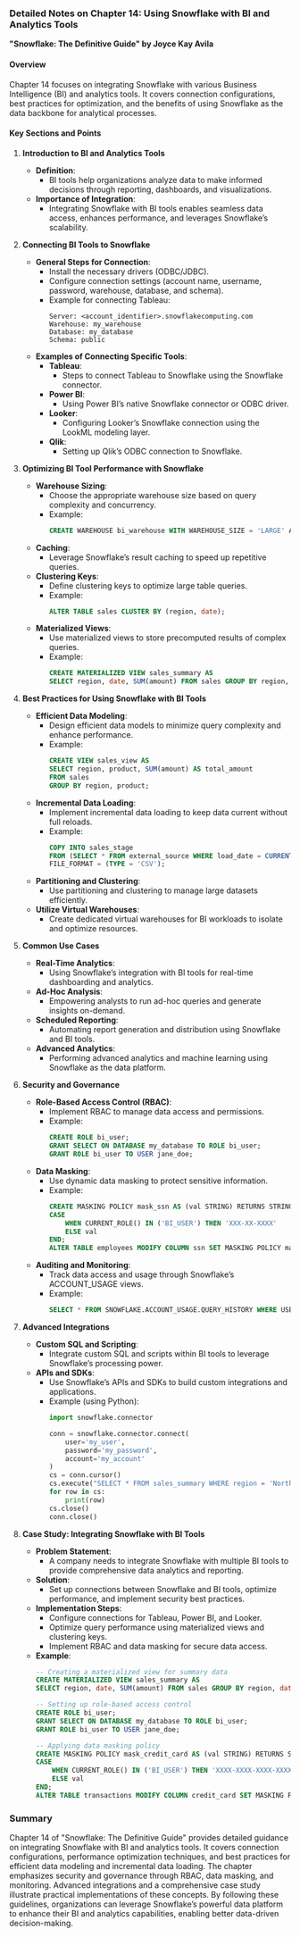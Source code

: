 ### Detailed Notes on Chapter 14: Using Snowflake with BI and Analytics Tools
**"Snowflake: The Definitive Guide" by Joyce Kay Avila**

#### **Overview**
Chapter 14 focuses on integrating Snowflake with various Business Intelligence (BI) and analytics tools. It covers connection configurations, best practices for optimization, and the benefits of using Snowflake as the data backbone for analytical processes.

#### **Key Sections and Points**

1. **Introduction to BI and Analytics Tools**
   - **Definition**:
     - BI tools help organizations analyze data to make informed decisions through reporting, dashboards, and visualizations.
   - **Importance of Integration**:
     - Integrating Snowflake with BI tools enables seamless data access, enhances performance, and leverages Snowflake’s scalability.

2. **Connecting BI Tools to Snowflake**
   - **General Steps for Connection**:
     - Install the necessary drivers (ODBC/JDBC).
     - Configure connection settings (account name, username, password, warehouse, database, and schema).
     - Example for connecting Tableau:
       ```text
       Server: <account_identifier>.snowflakecomputing.com
       Warehouse: my_warehouse
       Database: my_database
       Schema: public
       ```
   - **Examples of Connecting Specific Tools**:
     - **Tableau**:
       - Steps to connect Tableau to Snowflake using the Snowflake connector.
     - **Power BI**:
       - Using Power BI’s native Snowflake connector or ODBC driver.
     - **Looker**:
       - Configuring Looker’s Snowflake connection using the LookML modeling layer.
     - **Qlik**:
       - Setting up Qlik’s ODBC connection to Snowflake.

3. **Optimizing BI Tool Performance with Snowflake**
   - **Warehouse Sizing**:
     - Choose the appropriate warehouse size based on query complexity and concurrency.
     - Example:
       ```sql
       CREATE WAREHOUSE bi_warehouse WITH WAREHOUSE_SIZE = 'LARGE' AUTO_SUSPEND = 300 AUTO_RESUME = TRUE;
       ```
   - **Caching**:
     - Leverage Snowflake’s result caching to speed up repetitive queries.
   - **Clustering Keys**:
     - Define clustering keys to optimize large table queries.
     - Example:
       ```sql
       ALTER TABLE sales CLUSTER BY (region, date);
       ```
   - **Materialized Views**:
     - Use materialized views to store precomputed results of complex queries.
     - Example:
       ```sql
       CREATE MATERIALIZED VIEW sales_summary AS
       SELECT region, date, SUM(amount) FROM sales GROUP BY region, date;
       ```

4. **Best Practices for Using Snowflake with BI Tools**
   - **Efficient Data Modeling**:
     - Design efficient data models to minimize query complexity and enhance performance.
     - Example:
       ```sql
       CREATE VIEW sales_view AS
       SELECT region, product, SUM(amount) AS total_amount
       FROM sales
       GROUP BY region, product;
       ```
   - **Incremental Data Loading**:
     - Implement incremental data loading to keep data current without full reloads.
     - Example:
       ```sql
       COPY INTO sales_stage
       FROM (SELECT * FROM external_source WHERE load_date = CURRENT_DATE)
       FILE_FORMAT = (TYPE = 'CSV');
       ```
   - **Partitioning and Clustering**:
     - Use partitioning and clustering to manage large datasets efficiently.
   - **Utilize Virtual Warehouses**:
     - Create dedicated virtual warehouses for BI workloads to isolate and optimize resources.

5. **Common Use Cases**
   - **Real-Time Analytics**:
     - Using Snowflake’s integration with BI tools for real-time dashboarding and analytics.
   - **Ad-Hoc Analysis**:
     - Empowering analysts to run ad-hoc queries and generate insights on-demand.
   - **Scheduled Reporting**:
     - Automating report generation and distribution using Snowflake and BI tools.
   - **Advanced Analytics**:
     - Performing advanced analytics and machine learning using Snowflake as the data platform.

6. **Security and Governance**
   - **Role-Based Access Control (RBAC)**:
     - Implement RBAC to manage data access and permissions.
     - Example:
       ```sql
       CREATE ROLE bi_user;
       GRANT SELECT ON DATABASE my_database TO ROLE bi_user;
       GRANT ROLE bi_user TO USER jane_doe;
       ```
   - **Data Masking**:
     - Use dynamic data masking to protect sensitive information.
     - Example:
       ```sql
       CREATE MASKING POLICY mask_ssn AS (val STRING) RETURNS STRING ->
       CASE
           WHEN CURRENT_ROLE() IN ('BI_USER') THEN 'XXX-XX-XXXX'
           ELSE val
       END;
       ALTER TABLE employees MODIFY COLUMN ssn SET MASKING POLICY mask_ssn;
       ```
   - **Auditing and Monitoring**:
     - Track data access and usage through Snowflake’s ACCOUNT_USAGE views.
     - Example:
       ```sql
       SELECT * FROM SNOWFLAKE.ACCOUNT_USAGE.QUERY_HISTORY WHERE USER_NAME = 'jane_doe';
       ```

7. **Advanced Integrations**
   - **Custom SQL and Scripting**:
     - Integrate custom SQL and scripts within BI tools to leverage Snowflake’s processing power.
   - **APIs and SDKs**:
     - Use Snowflake’s APIs and SDKs to build custom integrations and applications.
     - Example (using Python):
       ```python
       import snowflake.connector

       conn = snowflake.connector.connect(
           user='my_user',
           password='my_password',
           account='my_account'
       )
       cs = conn.cursor()
       cs.execute("SELECT * FROM sales_summary WHERE region = 'North America'")
       for row in cs:
           print(row)
       cs.close()
       conn.close()
       ```

8. **Case Study: Integrating Snowflake with BI Tools**
   - **Problem Statement**:
     - A company needs to integrate Snowflake with multiple BI tools to provide comprehensive data analytics and reporting.
   - **Solution**:
     - Set up connections between Snowflake and BI tools, optimize performance, and implement security best practices.
   - **Implementation Steps**:
     - Configure connections for Tableau, Power BI, and Looker.
     - Optimize query performance using materialized views and clustering keys.
     - Implement RBAC and data masking for secure data access.
   - **Example**:
     ```sql
     -- Creating a materialized view for summary data
     CREATE MATERIALIZED VIEW sales_summary AS
     SELECT region, date, SUM(amount) FROM sales GROUP BY region, date;

     -- Setting up role-based access control
     CREATE ROLE bi_user;
     GRANT SELECT ON DATABASE my_database TO ROLE bi_user;
     GRANT ROLE bi_user TO USER jane_doe;

     -- Applying data masking policy
     CREATE MASKING POLICY mask_credit_card AS (val STRING) RETURNS STRING ->
     CASE
         WHEN CURRENT_ROLE() IN ('BI_USER') THEN 'XXXX-XXXX-XXXX-XXXX'
         ELSE val
     END;
     ALTER TABLE transactions MODIFY COLUMN credit_card SET MASKING POLICY mask_credit_card;
     ```

### **Summary**
Chapter 14 of "Snowflake: The Definitive Guide" provides detailed guidance on integrating Snowflake with BI and analytics tools. It covers connection configurations, performance optimization techniques, and best practices for efficient data modeling and incremental data loading. The chapter emphasizes security and governance through RBAC, data masking, and monitoring. Advanced integrations and a comprehensive case study illustrate practical implementations of these concepts. By following these guidelines, organizations can leverage Snowflake’s powerful data platform to enhance their BI and analytics capabilities, enabling better data-driven decision-making.